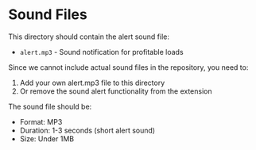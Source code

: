 # Sound Files

This directory should contain the alert sound file:
- `alert.mp3` - Sound notification for profitable loads

Since we cannot include actual sound files in the repository, you need to:
1. Add your own alert.mp3 file to this directory
2. Or remove the sound alert functionality from the extension

The sound file should be:
- Format: MP3
- Duration: 1-3 seconds (short alert sound)
- Size: Under 1MB